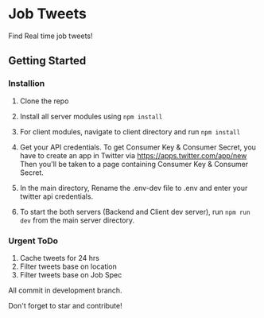 # Job Tweets
Find Real time job tweets!

## Getting Started

### Installion
1. Clone the repo
2. Install all server modules using `npm install`
3. For client modules, navigate to client directory and run `npm install`
4. Get your API credentials.
    To get Consumer Key & Consumer Secret, you have to create an app in Twitter via
    https://apps.twitter.com/app/new
    Then you'll be taken to a page containing Consumer Key & Consumer Secret.
    
5. In the main directory, Rename the .env-dev file to .env and enter your twitter api credentials. 
6. To start the both servers (Backend and Client dev server), run `npm run dev` from the main server directory. 

### Urgent ToDo

1. Cache tweets for 24 hrs 
2. Filter tweets base on location
3. Filter tweets base on Job Spec

All commit in development branch. 

Don't forget to star and contribute!

